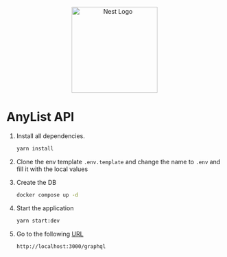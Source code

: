 <p align="center">

  <a href="http://nestjs.com/" target="blank">
    <img src="https://nestjs.com/img/logo-small.svg" width="200" alt="Nest Logo" />
  </a>
</p>

# AnyList API

1. Install all dependencies.

   ```bash
   yarn install
   ```

2. Clone the env template `.env.template` and change the name to `.env` and fill it with the local values

3. Create the DB

   ```bash
   docker compose up -d
   ```

4. Start the application

   ```bash
   yarn start:dev
   ```

5. Go to the following [URL](http://localhost:3000/graphql)

   ```text
   http://localhost:3000/graphql
   ```
